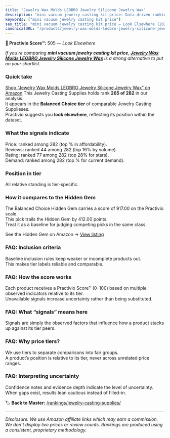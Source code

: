 ```yaml
---
title: "Jewelry Wax Molds LEOBRO Jewelry Silicone Jewelry Wax"
description: "mini vacuum jewelry casting kit price: Data-driven ranking using the Practivio Score™. Positioned by quality, value, demand, findability, momentum."
keywords: ["mini vacuum jewelry casting kit price"]
seo_title: "mini vacuum jewelry casting kit price — Look Elsewhere (2025)"
canonicalURL: "/products/jewelry-wax-molds-leobro-jewelry-silicone-jewelry-wax-B0783Q92H9/"
---
```


**🚫 Practivio Score™:** 505 — _Look Elsewhere_


*If you're comparing **mini vacuum jewelry casting kit price**, **[Jewelry Wax Molds LEOBRO Jewelry Silicone Jewelry Wax](https://www.amazon.com/dp/B0783Q92H9?tag=practivio-20)** is a strong alternative to put on your shortlist.*
### Quick take
[Shop “Jewelry Wax Molds LEOBRO Jewelry Silicone Jewelry Wax” on Amazon](https://www.amazon.com/dp/B0783Q92H9?tag=practivio-20)
This Jewelry Casting Supplies holds rank **265 of 282** in our analysis.  
It appears in the **Balanced Choice tier** of comparable Jewelry Casting Supplieses.  
Practivio suggests you **look elsewhere**, reflecting its position within the dataset.

### What the signals indicate
Price: ranked  among 282 (top % in affordability).  
Reviews: ranked 44 among 282 (top 16% by volume).  
Rating: ranked 77 among 282 (top 28% for stars).  
Demand: ranked  among 282 (top % for current demand).

### Position in tier
All relative standing is tier-specific.

### How it compares to the Hidden Gem
The Balanced Choice Hidden Gem carries a score of 917.00 on the Practivio scale.  
This pick trails the Hidden Gem by 412.00 points.  
Treat it as a baseline for judging competing picks in the same class.  

See the Hidden Gem on Amazon → [View listing](https://www.amazon.com/dp/B078WP879G?tag=practivio-20)

### FAQ: Inclusion criteria
Baseline inclusion rules keep weaker or incomplete products out.  
This makes tier labels reliable and comparable.

### FAQ: How the score works
Each product receives a Practivio Score™ (0–100) based on multiple observed indicators relative to its tier.  
Unavailable signals increase uncertainty rather than being substituted.

### FAQ: What “signals” means here
Signals are simply the observed factors that influence how a product stacks up against its tier peers.

### FAQ: Why price tiers?
We use tiers to separate comparisons into fair groups.  
A product’s position is relative to its tier, never across unrelated price ranges.

### FAQ: Interpreting uncertainty
Confidence notes and evidence depth indicate the level of uncertainty.  
When gaps exist, results lean cautious instead of filled-in.


🏷️ **Back to Master:** [/rankings/jewelry-casting-supplies/](/rankings/jewelry-casting-supplies/)

---
_Disclosure: We use Amazon affiliate links which may earn a commission. We don’t display live prices or review counts. Rankings are produced using a consistent, proprietary methodology._
